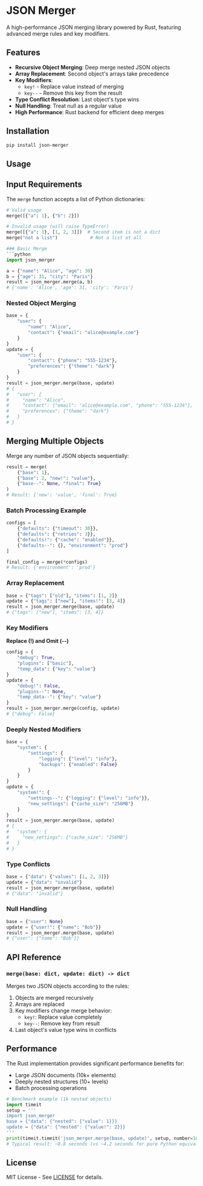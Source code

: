 # JSON Merger

A high-performance JSON merging library powered by Rust, featuring advanced merge rules and key modifiers.

## Features

- **Recursive Object Merging**: Deep merge nested JSON objects
- **Array Replacement**: Second object's arrays take precedence
- **Key Modifiers**:
  - `key!` - Replace value instead of merging
  - `key--` - Remove this key from the result
- **Type Conflict Resolution**: Last object's type wins
- **Null Handling**: Treat null as a regular value
- **High Performance**: Rust backend for efficient deep merges

## Installation

```bash
pip install json-merger
```

## Usage

## Input Requirements

The `merge` function accepts a list of Python dictionaries:

```python
# Valid usage
merge([{"a": 1}, {"b": 2}])

# Invalid usage (will raise TypeError)
merge([{"a": 1}, [1, 2, 3]])  # Second item is not a dict
merge("not a list")            # Not a list at all

### Basic Merge
```python
import json_merger

a = {"name": "Alice", "age": 30}
b = {"age": 31, "city": "Paris"}
result = json_merger.merge(a, b)
# {'name': 'Alice', 'age': 31, 'city': 'Paris'}
```

### Nested Object Merging
```python
base = {
    "user": {
        "name": "Alice",
        "contact": {"email": "alice@example.com"}
    }
}
update = {
    "user": {
        "contact": {"phone": "555-1234"},
        "preferences": {"theme": "dark"}
    }
}
result = json_merger.merge(base, update)
# {
#   "user": {
#     "name": "Alice",
#     "contact": {"email": "alice@example.com", "phone": "555-1234"},
#     "preferences": {"theme": "dark"}
#   }
# }
```

## Merging Multiple Objects

Merge any number of JSON objects sequentially:

```python
result = merge(
    {"base": 1},
    {"base": 2, "new!": "value"},
    {"base--": None, "final": True}
)
# Result: {'new': 'value', 'final': True}
```

### Batch Processing Example
```python
configs = [
    {"defaults": {"timeout": 30}},
    {"defaults": {"retries": 3}},
    {"defaults!": {"cache": "enabled"}},
    {"defaults--": {}, "environment": "prod"}
]

final_config = merge(*configs)
# Result: {'environment': 'prod'}
```

### Array Replacement
```python
base = {"tags": ["old"], "items": [1, 2]}
update = {"tags": ["new"], "items!": [3, 4]}
result = json_merger.merge(base, update)
# {"tags": ["new"], "items": [3, 4]}
```

### Key Modifiers
**Replace (!) and Omit (--)**
```python
config = {
    "debug": True,
    "plugins": ["basic"],
    "temp_data": {"key": "value"}
}
update = {
    "debug!": False,
    "plugins--": None,
    "temp_data--": {"key": "value"}
}
result = json_merger.merge(config, update)
# {"debug": False}
```

### Deeply Nested Modifiers
```python
base = {
    "system": {
        "settings": {
            "logging": {"level": "info"},
            "backups": {"enabled": False}
        }
    }
}
update = {
    "system!": {
        "settings--": {"logging": {"level": "info"}},
        "new_settings": {"cache_size": "256MB"}
    }
}
result = json_merger.merge(base, update)
# {
#   "system": {
#     "new_settings": {"cache_size": "256MB"}
#   }
# }
```

### Type Conflicts
```python
base = {"data": {"values": [1, 2, 3]}}
update = {"data": "invalid"}
result = json_merger.merge(base, update)
# {"data": "invalid"}
```

### Null Handling
```python
base = {"user": None}
update = {"user!": {"name": "Bob"}}
result = json_merger.merge(base, update)
# {"user": {"name": "Bob"}}
```

## API Reference

### `merge(base: dict, update: dict) -> dict`
Merges two JSON objects according to the rules:
1. Objects are merged recursively
2. Arrays are replaced
3. Key modifiers change merge behavior:
   - `key!`: Replace value completely
   - `key--`: Remove key from result
4. Last object's value type wins in conflicts

## Performance

The Rust implementation provides significant performance benefits for:
- Large JSON documents (10k+ elements)
- Deeply nested structures (10+ levels)
- Batch processing operations

```python
# Benchmark example (1k nested objects)
import timeit
setup = '''
import json_merger
base = {"data": {"nested": {"value": 1}}}
update = {"data": {"nested": {"value!": 2}}}
'''
print(timeit.timeit('json_merger.merge(base, update)', setup, number=10000))
# Typical result: ~0.8 seconds (vs ~4.2 seconds for pure Python equivalent)
```

## License

MIT License - See [LICENSE](LICENSE) for details.
